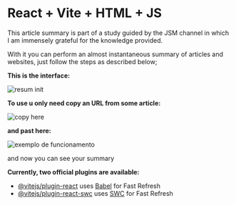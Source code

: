 # React + Vite + HTML + JS

This article summary is part of a study guided by the JSM channel in which I am immensely grateful for the knowledge provided.

With it you can perform an almost instantaneous summary of articles and websites, just follow the steps as described below;




**This is the interface:**

![resum init](https://github.com/Nagakburos/Resumidor-de-Artigos-MERN/assets/103370604/f4ad6c38-5652-4cea-a49c-c42475938ef2)


**To use u only need copy an URL from some article:**

![copy here](https://github.com/Nagakburos/Resumidor-de-Artigos-MERN/assets/103370604/8419d942-9aca-42fb-a4b9-2aedaa2a42e7)

**and past here:**

![exemplo de funcionamento](https://github.com/Nagakburos/Resumidor-de-Artigos-MERN/assets/103370604/7370e061-bae2-4e5c-99c3-6a50e883e5a5)

and now you can see your summary




**Currently, two official plugins are available:**

- [@vitejs/plugin-react](https://github.com/vitejs/vite-plugin-react/blob/main/packages/plugin-react/README.md) uses [Babel](https://babeljs.io/) for Fast Refresh
- [@vitejs/plugin-react-swc](https://github.com/vitejs/vite-plugin-react-swc) uses [SWC](https://swc.rs/) for Fast Refresh
